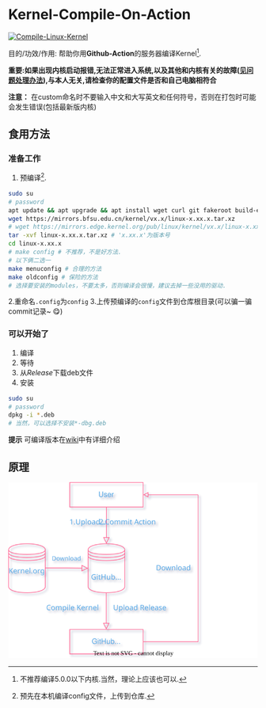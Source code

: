  # Kernel-Compile-On-Action
 [![Compile-Linux-Kernel](https://github.com/LemonFan-maker/Kernel-Compile-On-Action/actions/workflows/main.yml/badge.svg?event=workflow_dispatch)](https://github.com/LemonFan-maker/Kernel-Compile-On-Action/actions/workflows/main.yml)
 
 目的/功效/作用: 帮助你用**Github-Action**的服务器编译Kernel[^1].
 
 **重要:如果出现内核启动报错,无法正常进入系统,以及其他和内核有关的故障([见问题处理办法]()),与本人无关,请检查你的配置文件是否和自己电脑相符合**
 
**注意：** 在custom命名时不要输入中文和大写英文和任何符号，否则在打包时可能会发生错误(包括最新版内核)

## 食用方法
### 准备工作
1. 预编译[^2].
```sh
sudo su
# password
apt update && apt upgrade && apt install wget curl git fakeroot build-essential ncurses-dev xz-utils libssl-dev bc flex libelf-dev bison gcc make g++
wget https://mirrors.bfsu.edu.cn/kernel/vx.x/linux-x.xx.x.tar.xz
# wget https://mirrors.edge.kernel.org/pub/linux/kernel/vx.x/linux-x.xx.x.tar.xz
tar -xvf linux-x.xx.x.tar.xz # 'x.xx.x'为版本号
cd linux-x.xx.x
# make config # 不推荐，不是好方法.
# 以下俩二选一
make menuconfig # 合理的方法
make oldconfig # 保险的方法
# 选择要安装的modules，不要太多，否则编译会很慢，建议去掉一些没用的驱动.
```
2.重命名`.config`为`config`
3.上传预编译的`config`文件到仓库根目录(可以骗一骗commit记录~ :yum:)
### 可以开始了
1. 编译
2. 等待
3. 从*Release*下载deb文件
4. 安装
```sh
sudo su
# password
dpkg -i *.deb
# 当然，可以选择不安装*-dbg.deb
```
**提示**
可编译版本在[wiki](https://github.com/LemonFan-maker/Kernel-Compile-On-Action/wiki/Kernel_Versions)中有详细介绍
## 原理
![Action](assets/Action.svg)

[^1]: 不推荐编译5.0.0以下内核.当然，理论上应该也可以.
[^2]: 预先在本机编译config文件，上传到仓库.


